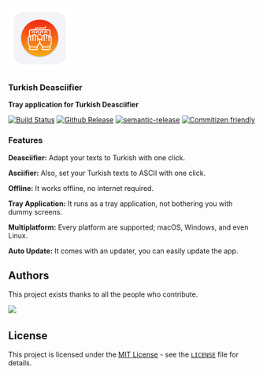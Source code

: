 <div>
  <img
    src="./assets/images/logo.png"
    alt="Turkish Deasciifier Logo"
    height="128"
  />
  <br />
  <p>
    <h3>
      <b>
        Turkish Deasciifier
      </b>
    </h3>
  </p>
  <p>
    <b>
      Tray application for Turkish Deasciifier
    </b>
  </p>
  <p>

[![Build Status](https://github.com/ridvanaltun/turkish-deasciifier/actions/workflows/publish.yml/badge.svg)](https://github.com/ridvanaltun/turkish-deasciifier/actions/workflows/publish.yml)
[![Github Release](https://img.shields.io/github/v/release/ridvanaltun/turkish-deasciifier?include_prereleases)](https://github.com/ridvanaltun/turkish-deasciifier/releases)
[![semantic-release](https://img.shields.io/badge/%20%20%F0%9F%93%A6%F0%9F%9A%80-semantic--release-e10079.svg)](https://github.com/semantic-release/semantic-release)
[![Commitizen friendly](https://img.shields.io/badge/commitizen-friendly-brightgreen.svg)](http://commitizen.github.io/cz-cli/)
  </p>
</div>

### **Features**

**Deasciifier:** Adapt your texts to Turkish with one click.

**Asciifier:** Also, set your Turkish texts to ASCII with one click.

**Offline:** It works offline, no internet required.

**Tray Application:** It runs as a tray application, not bothering you with dummy screens.

**Multiplatform:** Every platform are supported; macOS, Windows, and even Linux.

**Auto Update:** It comes with an updater, you can easily update the app.

## **Authors**

This project exists thanks to all the people who contribute.

<a href = "https://github.com/ridvanaltun/turkish-deasciifier/graphs/contributors">
  <img src = "https://contrib.rocks/image?repo=ridvanaltun/turkish-deasciifier"/>
</a>

## **License**

This project is licensed under the [MIT License](https://opensource.org/licenses/MIT) - see the [`LICENSE`](LICENSE) file for details.
